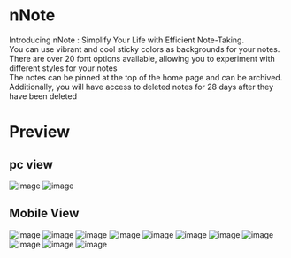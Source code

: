 # nNote
Introducing nNote : Simplify Your Life with Efficient Note-Taking. <br/>
You can use vibrant and cool sticky colors as backgrounds for your notes.  <br/>
There are over 20 font options available, allowing you to experiment with different styles for your notes  <br/>
The notes can be pinned at the top of the home page and can be archived. <br/>
Additionally, you will have access to deleted notes for 28 days after they have been deleted <br/>
 
 
# Preview

## pc view
![image](https://github.com/jamAL108/nNote/assets/115083239/27edaa73-384b-455e-9119-069659fd0544)
![image](https://github.com/jamAL108/nNote/assets/115083239/0f8cac9d-ae9d-461f-be1b-ad7d2bf5842c)


## Mobile View
![image](https://github.com/jamAL108/nNote/assets/115083239/47cc6f17-8261-4d1d-8bb8-7e1389222410)
![image](https://github.com/jamAL108/nNote/assets/115083239/18798004-38f8-4fd7-9382-1ed344b8ef69)
![image](https://github.com/jamAL108/nNote/assets/115083239/17dd5a09-1149-4556-b823-b90181104dd4)
![image](https://github.com/jamAL108/nNote/assets/115083239/4ced24d8-115f-4590-9aef-a77720201d05)
![image](https://github.com/jamAL108/nNote/assets/115083239/c6f3f8d0-b16c-4f91-bd31-825f7a18e7e6)
![image](https://github.com/jamAL108/nNote/assets/115083239/d5fa4431-24fd-41f5-8ab7-aeda19362c12)
![image](https://github.com/jamAL108/nNote/assets/115083239/7df9943f-a4f2-44e3-b24d-3b600dc75373)
![image](https://github.com/jamAL108/nNote/assets/115083239/ca518e78-9ba7-4110-b01d-1a24129e4d74)
![image](https://github.com/jamAL108/nNote/assets/115083239/0aa36dde-2695-4ac5-a311-3703f414e631)
![image](https://github.com/jamAL108/nNote/assets/115083239/41ffdfdf-f45e-444f-8bfa-87d0605f7d73)
![image](https://github.com/jamAL108/nNote/assets/115083239/795c75cc-d922-4478-aaf5-04ce598a1323)

 
